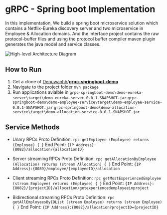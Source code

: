 # gRPC - Spring boot Implementation

In this implementation, We build a spring boot microservice solution which contains a Netflix-Eureka discovery server and two microservice in Employee & Allocation domains. And the interface project contains the raw protocol-buffer files and using the protocol buffer compiler maven plugin generates the java model and service classes.

![High-level Architecture Diagram](https://miro.medium.com/max/1250/1*u5TYUXnCdoQj7td5ohci4A.jpeg)

## How to Run
1. Get a clone of  [Denuwanhh](https://github.com/Denuwanhh)/**[grpc-springboot-demo](https://github.com/Denuwanhh/grpc-springboot-demo)**
2. Navigate to the project folder 
`mvn package`
3. Run applications avialble in 
`grpc-springboot-demo\demo-eureka-server\target\demo-eureka-server-0.0.1-SNAPSHOT.jar`
`grpc-springboot-demo\demo-employee-service\target\demo-employee-service-0.0.1-SNAPSHOT.jar`
`grpc-springboot-demo\demo-allocation-service\target\demo-allocation-service-0.0.1-SNAPSHOT.jar`

## Service Methods

 - Unary RPCs
 Proto Definition:  `rpc getEmployee (Employee) returns (Employee) {
    }`
    End Point: `{IP Address}:{8082}/allocation/{allocationID}`
    
 - Server streaming RPCs
  Proto Definition: `rpc getAllocationByEmployee (Allocation) returns (stream Allocation) {
    }`
    End Point: `{IP Address}:{8089}/employee/{employeeID}/allocation`
    
 - Client streaming RPCs
 Proto Definition: `rpc getMostExperiencedEmployee (stream Employee) returns (Employee) {
    }`
    End Point: `{IP Address}:{8082}/{projectID}/allocation/getexperiencedemployeeinproject`
    
 - Bidirectional streaming RPCs
  Proto Definition: `rpc getAllEmployeesByIDList (stream Employee) returns (stream Employee) {
    }`
    End Point: `{IP Address}:{8082}/allocation?projectID={projectID}`

  
  
    
